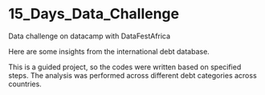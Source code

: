 # 15_Days_Data_Challenge
Data challenge on datacamp with DataFestAfrica

Here are some insights from the international debt database.

This is a guided project, so the codes were written based on specified steps.
The analysis was performed across different debt categories across countries.
